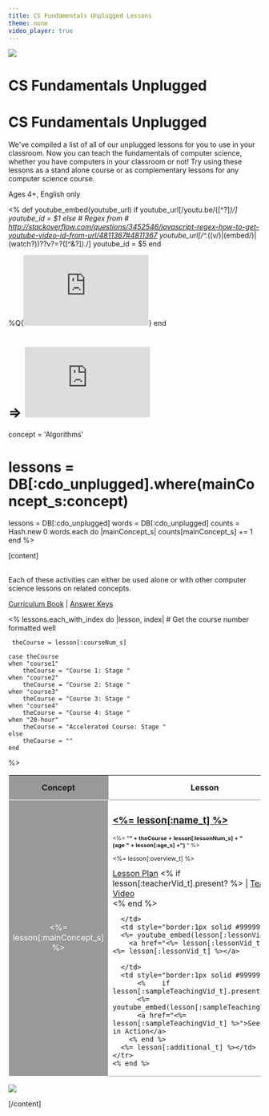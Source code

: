 ```yaml
---
title: CS Fundamentals Unplugged Lessons
theme: none
video_player: true
---
```



<link rel="stylesheet" type="text/css" href="/curriculum/unplugged/css/jumbotron-banner.css"/>

<div class="jumbo-container">
  <div class="img-container">
    <img class="jumbo-img" src="/curriculum/unplugged/images/unplugged-hero.png">
  </div>

  <div class="jumbo-tutorial">
    <h1 class="jumbo-h1">CS Fundamentals Unplugged</h1>
    <div class="jumbo-tutorial-box">
      <div class="jumbo-tutorial-info">
        <h1 class="jumbo-h1-second-box">CS Fundamentals Unplugged</h1
        <p class="jumbo-tutorial-description">We've compiled a list of all of our unplugged lessons for you to use in your classroom. Now you can teach the fundamentals of computer science, whether you have computers in your classroom or not! Try using these lessons as a stand alone course or as complementary lessons for any computer science course.</p>
        <p>
        <p class="jumbo-tutorial-specs">Ages 4+, English only</p>
      </div>
    </div>
  </div>
</div>

<%
def youtube_embed(youtube_url)
  if youtube_url[/youtu\.be\/([^\?]*)/]
    youtube_id = $1
  else
    # Regex from # http://stackoverflow.com/questions/3452546/javascript-regex-how-to-get-youtube-video-id-from-url/4811367#4811367
    youtube_url[/^.*((v\/)|(embed\/)|(watch\?))\??v?=?([^\&\?]*).*/]
    youtube_id = $5
  end

  %Q{<iframe title="YouTube video player" width="250" height="141" src="http://www.youtube.com/embed/#{ youtube_id }" frameborder="0" allowfullscreen></iframe>}
end

# => <iframe title="YouTube video player" width="250" height="141" src="http://www.youtube.com/embed/jJrzIdDUfT4" frameborder="0" allowfullscreen></iframe>








concept = 'Algorithms'
# lessons = DB[:cdo_unplugged].where(mainConcept_s:concept)
lessons = DB[:cdo_unplugged]
words = DB[:cdo_unplugged]
counts = Hash.new 0
	words.each do |mainConcept_s|
  	counts[mainConcept_s] += 1
end
%>

[content]


<!-- Use this only if we have extra info to share
<table>
<tr>
  <td style="background-color: #00ADBC; color: #FFFFFF; font-size: 20px; font-weight: bold;">Looking for lessons that don't require computers?</td>
</tr>
<tr>
  <td> 
  
  If this is your first time programming, you may want to go through one of the following online courses before teaching this material:
<li> <a href="https://www.codecademy.com/learn/javascript" target="_blank">Codecademy</a>
<li> <a href="https://www.khanacademy.org/computing/computer-programming/programming" target="_blank">Khan Academy</a>
<li> <a href="https://codehs.com/library/course/1/module/1" target="_blank">CodeHS</a>

  
  </td>
</tr>
</table> -->


<br/>
Each of these activities can either be used alone or with other computer science lessons on related concepts.
<br/>

<a href="http://code.org/curriculum/docs/k-5/complete_compressed.pdf" target="_new">Curriculum Book</a> | <a href="http://code.org/curriculum/docs/k-5/teacherKeyComplete.pdf" target="_new">Answer Keys</a>
<br/>

<table cellpadding="10">
  <colgroup>
    <col width="15%" style="background-color:#999999;">
    <col width="25%" style="border:1px solid #999999;">
    <col width="30%" style="border:1px solid #999999;">
    <col width="30%" style="border:1px solid #999999;">
  </colgroup>
  <thead>
    <tr>
      <th style="text-align: center;">Concept</th>
      <th style="text-align: center;">Lesson</th>
      <th style="text-align: center;">Curriculum Video</th>
      <th style="text-align: center;">Additional Resources</th>
    </tr>
  </thead>
  
   <% lessons.each_with_index do |lesson, index|
    	# Get the course number formatted well
     
     theCourse = lesson[:courseNum_s]
 
	case theCourse
	when "course1"
	    theCourse = "Course 1: Stage "
	when "course2"
	    theCourse = "Course 2: Stage "
	when "course3"
	    theCourse = "Course 3: Stage "
	when "course4"
	    theCourse = "Course 4: Stage "
	when "20-hour"
	    theCourse = "Accelerated Course: Stage "
	else
	    theCourse = ""
	end
  %>
  
  <tbody>
    <tr>
      <td rowspan="2" style="color: white; border:1px solid white; text-align: center;"><%= lesson[:mainConcept_s] %></td>
      <td style="border:1px solid #999999;"> <h3><a href="<%= lesson[:lessonURL_t] %>" target="_new"><%= lesson[:name_t] %></a></h3>
      	<div style="font-size: 11px; line-height: 120%;"><%= "<b>" + theCourse + lesson[:lessonNum_s] + "<br/> (age " + lesson[:age_s] +") </b>" %><br/><br/></div>
     	<div style="font-size: 12px; line-height: 110%;"><%= lesson[:overview_t] %><br/><br/></div>
        <a href="<%= lesson[:lessonPlan_t] %>" target="_new">Lesson Plan</a> 
        <%	if lesson[:teacherVid_t].present? %>
		  | <a href="<%= lesson[:teacherVid_t] %>">Teacher Video</a><br/>
		<% end %>
        
      </td>
      <td style="border:1px solid #999999;">
      <%= youtube_embed(lesson[:lessonVid_t])%>
   		<a href="<%= lesson[:lessonVid_t] %>"><%= lesson[:lessonVid_t] %></a>
      
      </td>
      <td style="border:1px solid #999999;">
          <%	if lesson[:sampleTeachingVid_t].present? %>
          <%= youtube_embed(lesson[:sampleTeachingVid_t])%>
		  <a href="<%= lesson[:sampleTeachingVid_t] %>">See Lesson in Action</a>
		<% end %>
      <%= lesson[:additional_t] %></td>
    </tr>
    <% end %>
</table> 







<a href="http://creativecommons.org/"><img src="https://code.org/curriculum/docs/k-5/creativeCommons.png" border="0"></a>

[/content]

<link rel="stylesheet" type="text/css" href="../morestyle.css"/>
